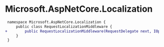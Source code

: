 # Microsoft.AspNetCore.Localization

``` diff
 namespace Microsoft.AspNetCore.Localization {
     public class RequestLocalizationMiddleware {
+        public RequestLocalizationMiddleware(RequestDelegate next, IOptions<RequestLocalizationOptions> options, ILoggerFactory loggerFactory);
     }
 }
```


